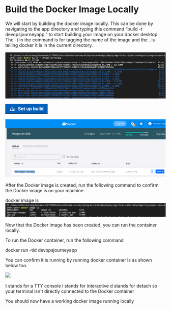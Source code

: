 
# Build the Docker Image Locally # 

We will start by building the docker image locally. This can be done by navigating to the app directory and typing this command “build -t devopsjourneyapp.” to start building your image on your docker desktop.  The -t in the command is for tagging the name of the image and the . is telling docker it is in the current directory. 
 
![](/Deploy-To-ACR/images/dockerimageprocess.png)

![](/AzureDevOpsPipeline/images/build.png)


![](/Deploy-To-ACR/images/dockerimage.png)


After the Docker image is created, run the following command to confirm the Docker image is on your machine. 

docker image ls
![](/Deploy-To-ACR/images/dockerimagelocally.png)

Now that the Docker image has been created, you can run the container locally. 

To run the Docker container, run the following command

docker run -tid devopsjourneyapp

You can confirm it is running by running docker container ls as shown below too. 

![](/Deploy-To-ACR/images/images/dockerrunning.png)

t stands for a TTY console
i stands for interactive
d stands for detach so your terminal isn't directly connected to the Docker container

You should now have a working docker image running locally 